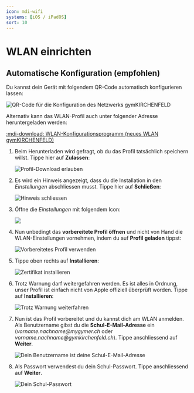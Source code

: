 ```yaml
---
icon: mdi-wifi
systems: [iOS / iPadOS]
sort: 10
---
```


# WLAN einrichten



## Automatische Konfiguration (empfohlen)

Du kannst dein Gerät mit folgendem QR-Code automatisch konfigurieren lassen:

![QR-Code für die Konfiguration des Netzwerks gymKIRCHENFELD](./qr-code-enterprise-wifi.svg)

Alternativ kann das WLAN-Profil auch unter folgender Adresse heruntergeladen werden:

[:mdi-download: WLAN-Konfigurationsprogramm (neues WLAN gymKIRCHENFELD)][1]

[1]: https://enterprise-wifi.net/?idp=572&profile=332

1. Beim Herunterladen wird gefragt, ob du das Profil tatsächlich speichern willst. Tippe hier auf __Zulassen__:

   ![Profil-Download erlauben](./wlan-1.png)

2. Es wird ein Hinweis angezeigt, dass du die Installation in den _Einstellungen_ abschliessen musst. Tippe hier auf __Schließen__:

   ![Hinweis schliessen](./wlan-2.png)

3. Öffne die _Einstellungen_ mit folgendem Icon:

   ![](./icon-settings.png)

4. Nun unbedingt das **vorbereitete Profil öffnen** und nicht von Hand die WLAN-Einstellungen vornehmen, indem du auf __Profil geladen__ tippst:

   ![Vorbereitetes Profil verwenden](./wlan-3.png)

5. Tippe oben rechts auf __Installieren__:

   ![Zertifikat installieren](./wlan-4.png)

6. Trotz Warnung darf weitergefahren werden. Es ist alles in Ordnung, unser Profil ist einfach nicht von Apple offiziell überprüft worden. Tippe auf __Installieren__:

   ![Trotz Warnung weiterfahren](./wlan-5.png)

7. Nun ist das Profil vorbereitet und du kannst dich am WLAN anmelden. Als Benutzername gibst du die **Schul-E-Mail-Adresse** ein (_vorname.nachname@mygymer.ch_ oder _vorname.nachname@gymkirchenfeld.ch_). Tippe anschliessend auf __Weiter__.

   ![Dein Benutzername ist deine Schul-E-Mail-Adresse](./wlan-7.png)

9. Als Passwort verwendest du dein Schul-Passwort. Tippe anschliessend auf __Weiter__.

   ![Dein Schul-Passwort](./wlan-8.png)
